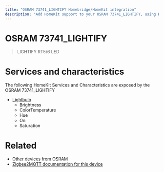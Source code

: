 ```yaml
---
title: "OSRAM 73741_LIGHTIFY Homebridge/HomeKit integration"
description: "Add HomeKit support to your OSRAM 73741_LIGHTIFY, using Homebridge, Zigbee2MQTT and homebridge-z2m."
---
```

<!---
This file has been GENERATED using src/docgen/docgen.ts
DO NOT EDIT THIS FILE MANUALLY!
-->
# OSRAM 73741_LIGHTIFY
> LIGHTIFY RT5/6 LED


# Services and characteristics
The following HomeKit Services and Characteristics are exposed by
the OSRAM 73741_LIGHTIFY

* [Lightbulb](../../light.md)
  * Brightness
  * ColorTemperature
  * Hue
  * On
  * Saturation


# Related
* [Other devices from OSRAM](../index.md#osram)
* [Zigbee2MQTT documentation for this device](https://www.zigbee2mqtt.io/devices/73741_LIGHTIFY.html)